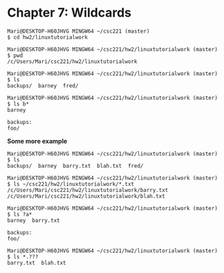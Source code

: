 # Chapter 7: Wildcards #

    Mari@DESKTOP-H60JHVG MINGW64 ~/csc221 (master)
    $ cd hw2/linuxtutorialwork

    Mari@DESKTOP-H60JHVG MINGW64 ~/csc221/hw2/linuxtutorialwork (master)
    $ pwd
    /c/Users/Mari/csc221/hw2/linuxtutorialwork

    Mari@DESKTOP-H60JHVG MINGW64 ~/csc221/hw2/linuxtutorialwork (master)
    $ ls
    backups/  barney  fred/

    Mari@DESKTOP-H60JHVG MINGW64 ~/csc221/hw2/linuxtutorialwork (master)
    $ ls b*
    barney

    backups:
    foo/

**Some more example**

    Mari@DESKTOP-H60JHVG MINGW64 ~/csc221/hw2/linuxtutorialwork (master)
    $ ls
    backups/  barney  barry.txt  blah.txt  fred/

    Mari@DESKTOP-H60JHVG MINGW64 ~/csc221/hw2/linuxtutorialwork (master)
    $ ls ~/csc221/hw2/linuxtutorialwork/*.txt
    /c/Users/Mari/csc221/hw2/linuxtutorialwork/barry.txt
    /c/Users/Mari/csc221/hw2/linuxtutorialwork/blah.txt

    Mari@DESKTOP-H60JHVG MINGW64 ~/csc221/hw2/linuxtutorialwork (master)
    $ ls ?a*
    barney  barry.txt

    backups:
    foo/

    Mari@DESKTOP-H60JHVG MINGW64 ~/csc221/hw2/linuxtutorialwork (master)
    $ ls *.???
    barry.txt  blah.txt